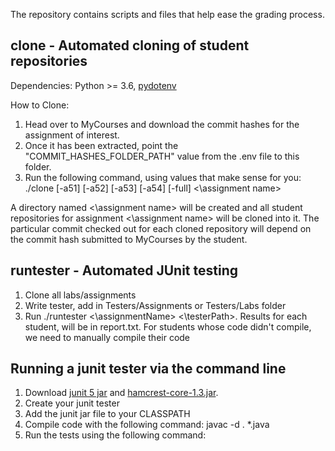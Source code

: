 The repository contains scripts and files that help ease the grading process.

## clone - Automated cloning of student repositories

Dependencies: Python >= 3.6, [pydotenv](https://pypi.org/project/pydotenv/)

How to Clone:
1) Head over to MyCourses and download the commit hashes for the assignment
   of interest.
2) Once it has been extracted, point the "COMMIT_HASHES_FOLDER_PATH" value
   from the .env file to this folder.
3) Run the following command, using values that make sense for you: ./clone [-a51] [-a52] [-a53] [-a54] [-full] <\assignment name>

A directory named <\assignment name> will be created and all student
repositories for assignment <\assignment name> will be cloned into it.
The particular commit checked out for each cloned repository will depend on
the commit hash submitted to MyCourses by the student.

## runtester - Automated JUnit testing

1. Clone all labs/assignments
2. Write tester, add in Testers/Assignments or Testers/Labs folder
3. Run ./runtester <\assignmentName> <\testerPath>. Results for each student, will be in report.txt.
For students whose code didn't compile, we need to manually compile their code 

## Running a junit tester via the command line

1) Download [junit 5 jar](http://www.java2s.com/example/jar/j/download-junit412jar-file.html) and [hamcrest-core-1.3.jar](https://search.maven.org/search?q=g:org.hamcrest).
3) Create your junit tester
4) Add the junit jar file to your CLASSPATH
5) Compile code with the following command: javac -d . *.java
6) Run the tests using the following command: 
